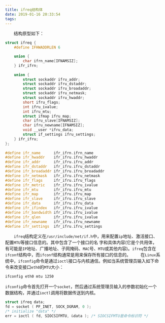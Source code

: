```yaml
---
title: ifreq结构体
date: 2019-01-16 20:33:54
tags:
---
```

&emsp;&emsp;结构原型如下：

``` cpp
struct ifreq {
    #define IFHWADDRLEN 6

    union {
        char ifrn_name[IFNAMSIZ];
    } ifr_ifrn;
​
    union {
        struct sockaddr ifru_addr;
        struct sockaddr ifru_dstaddr;
        struct sockaddr ifru_broadaddr;
        struct sockaddr ifru_netmask;
        struct sockaddr ifru_hwaddr;
        short ifru_flags;
        int ifru_ivalue;
        int ifru_mtu;
        struct ifmap ifru_map;
        char ifru_slave[IFNAMSIZ];
        char ifru_newname[IFNAMSIZ];
        void __user *ifru_data;
        struct if_settings ifru_settings;
    } ifr_ifru;
};
​
#define ifr_name      ifr_ifrn.ifrn_name
#define ifr_hwaddr    ifr_ifru.ifru_hwaddr
#define ifr_addr      ifr_ifru.ifru_addr
#define ifr_dstaddr   ifr_ifru.ifru_dstaddr
#define ifr_broadaddr ifr_ifru.ifru_broadaddr
#define ifr_netmask   ifr_ifru.ifru_netmask
#define ifr_flags     ifr_ifru.ifru_flags
#define ifr_metric    ifr_ifru.ifru_ivalue
#define ifr_mtu       ifr_ifru.ifru_mtu
#define ifr_map       ifr_ifru.ifru_map
#define ifr_slave     ifr_ifru.ifru_slave
#define ifr_data      ifr_ifru.ifru_data
#define ifr_ifindex   ifr_ifru.ifru_ivalue
#define ifr_bandwidth ifr_ifru.ifru_ivalue
#define ifr_qlen      ifr_ifru.ifru_ivalue
#define ifr_newname   ifr_ifru.ifru_newname
#define ifr_settings  ifr_ifru.ifru_settings
```

&emsp;&emsp;`ifreq`结构定义在`/usr/include/net/if.h`中，用来配置`ip`地址、激活接口、配置`MTU`等接口信息的。其中包含了一个接口的名 字和具体内容(它是个共用体，有可能是`IP`地址、广播地址、子网掩码、`MAC`号、`MTU`或其他内容)。`ifreq`包含在`ifconf`结构中，而`ifconf`结构通常是用来保存所有接口的信息的。
&emsp;&emsp;在`Linux`系统中，`ifconfig`命令是通过`ioctl`接口与内核通信。例如当系统管理员输入如下命令来改变接口`eth0`的`MTU`大小：

``` bash
ifconfig eth0 mtu 1250
```

`ifconfig`命令首先打开一个`socket`，然后通过系统管理员输入的参数初始化一个数据结构，并通过`ioctl`调用将数据传送到内核。

``` cpp
struct ifreq data;
fd = socket ( PF_INET, SOCK_DGRAM, 0 );
/* initialize "data" */
err = ioctl ( fd, SIOCSIFMTU, &data ); /* SIOCSIFMTU是命令标识符 */
```